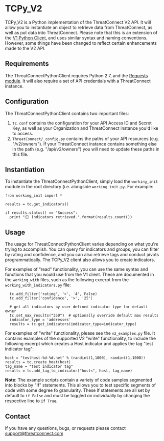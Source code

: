 TCPy_V2
=========================

TCPy_V2 is a Python implementation of the ThreatConnect V2 API.  It will allow you to instantiate an object to retrieve data from ThreatConnect, as well as put data into ThreatConnect.  Please note that this is an extension of the [V1 Python Client](https://github.com/Cyber-Squared-Inc/ThreatConnectPythonClient), and uses similar syntax and naming conventions.  However, some things have been changed to reflect certain enhancements made to the V2 API.

Requirements
------
The ThreatConnectPythonClient requires Python 2.7, and the [Requests module](http://docs.python-requests.org/en/latest/).  It will also require a set of API credentials with a ThreatConnect instance.

Configuration
-----
The ThreatConnectPythonClient contains two important files:
  1.  ```tc.conf``` contains the configuration for your API Access ID and Secret Key, as well as your Organization and ThreatConnect instance you'd like to access.
  2.  ```ThreatConnect/_config.py``` contains the paths of your API resources (e.g. "/v2/owners").  If your ThreatConnect instance contains something else in the path (e.g. "/api/v2/owners") you will need to update these paths in this file.
  
Instantiation
-----
To instantiate the ThreatConnectPythonClient, simply load the ```working_init``` module in the root directory (i.e. alongside ```working_init.py```.  For example:

```
from working_init import *

results = tc.get_indicators()

if results.status() == "Success":
  print "{} Indicators retrieved.".format(results.count())
```

Usage
-----
The usage for ThreatConnectPythonClient varies depending on what you're trying to accomplish.  You can query for indicators and groups, you can filter by rating and confidence, and you can also retrieve tags and conduct pivots programmatically.  The TCPy_V2 client also allows you to create indicators.

For examples of "read" functionality, you can use the same syntax and functions that you would use from the V1 client.  These are documented in the `working_with` files, such as the following excerpt from the `working_with_indicators.py` file:
```
  tc.add_filter('rating', '>', '4', False)
  tc.add_filter('confidence', '>', '25')

  # get all indicators by user defined indicator type for default owner
  tc.set_max_results("350")  # optionally override default max results
  indicator_type = 'addresses'
  results = tc.get_indicators(indicator_type=indicator_type)
```

For examples of "write" functionality, please see the `v2_examples.py` file.  It contains examples of the supported V2 "write" functionality, to include the following excerpt which creates a Host indicator and applies the tag "test indicator tag":
```
host = "testhost-%d-%d.net" % (randint(1,1000), randint(1,1000))
results = tc.create_host(host)
tag_name = "test indicator tag"
results = tc.add_tag_to_indicator("hosts", host, tag_name)
```

**Note:** The example scripts contain a variety of code samples segmented into blocks by "If" statements.  This allows you to test specific segments of code with some degree fo granularity.  These If statements are all set by default to `if False` and must be toggled on individually by changing the respective line to `if True`.

Contact
-----
If you have any questions, bugs, or requests please contact support@threatconnect.com
